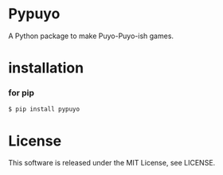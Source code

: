 # Pypuyo
A Python package to make Puyo-Puyo-ish games.
# installation
### for pip
`$ pip install pypuyo`
# License
This software is released under the MIT License, see LICENSE.
